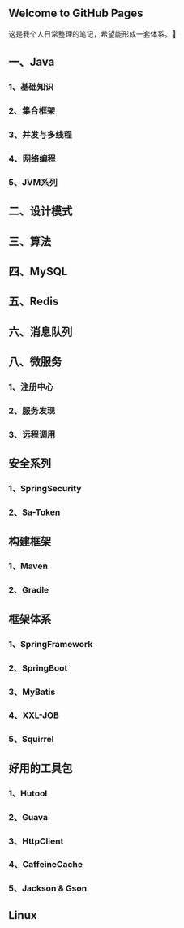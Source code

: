 ## Welcome to GitHub Pages

这是我个人日常整理的笔记，希望能形成一套体系。👊

## 一、Java
### 1、基础知识
### 2、集合框架
### 3、并发与多线程
### 4、网络编程
### 5、JVM系列

## 二、设计模式

## 三、算法

## 四、MySQL

## 五、Redis

## 六、消息队列

## 八、微服务
### 1、注册中心
### 2、服务发现
### 3、远程调用

## 安全系列
### 1、SpringSecurity
### 2、Sa-Token

## 构建框架
### 1、Maven
### 2、Gradle

## 框架体系
### 1、SpringFramework
### 2、SpringBoot
### 3、MyBatis
### 4、XXL-JOB
### 5、Squirrel

## 好用的工具包
### 1、Hutool
### 2、Guava
### 3、HttpClient
### 4、CaffeineCache
### 5、Jackson & Gson

## Linux
